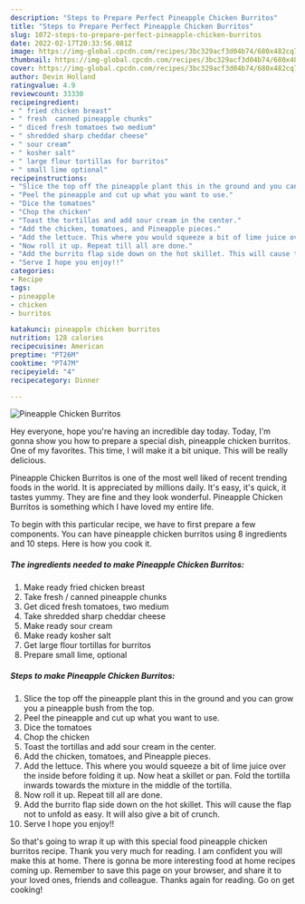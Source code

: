 ```yaml
---
description: "Steps to Prepare Perfect Pineapple Chicken Burritos"
title: "Steps to Prepare Perfect Pineapple Chicken Burritos"
slug: 1072-steps-to-prepare-perfect-pineapple-chicken-burritos
date: 2022-02-17T20:33:56.081Z
image: https://img-global.cpcdn.com/recipes/3bc329acf3d04b74/680x482cq70/pineapple-chicken-burritos-recipe-main-photo.jpg
thumbnail: https://img-global.cpcdn.com/recipes/3bc329acf3d04b74/680x482cq70/pineapple-chicken-burritos-recipe-main-photo.jpg
cover: https://img-global.cpcdn.com/recipes/3bc329acf3d04b74/680x482cq70/pineapple-chicken-burritos-recipe-main-photo.jpg
author: Devin Holland
ratingvalue: 4.9
reviewcount: 33330
recipeingredient:
- " fried chicken breast"
- " fresh  canned pineapple chunks"
- " diced fresh tomatoes two medium"
- " shredded sharp cheddar cheese"
- " sour cream"
- " kosher salt"
- " large flour tortillas for burritos"
- " small lime optional"
recipeinstructions:
- "Slice the top off the pineapple plant this in the ground and you can grow you a pineapple bush from the top."
- "Peel the pineapple and cut up what you want to use."
- "Dice the tomatoes"
- "Chop the chicken"
- "Toast the tortillas and add sour cream in the center."
- "Add the chicken, tomatoes, and Pineapple pieces."
- "Add the lettuce. This where you would squeeze a bit of lime juice over the inside before folding it up. Now heat a skillet or pan. Fold the tortilla inwards towards the mixture in the middle of the tortilla."
- "Now roll it up. Repeat till all are done."
- "Add the burrito flap side down on the hot skillet. This will cause the flap not to unfold as easy. It will also give a bit of crunch."
- "Serve I hope you enjoy!!"
categories:
- Recipe
tags:
- pineapple
- chicken
- burritos

katakunci: pineapple chicken burritos 
nutrition: 128 calories
recipecuisine: American
preptime: "PT26M"
cooktime: "PT47M"
recipeyield: "4"
recipecategory: Dinner

---
```



![Pineapple Chicken Burritos](https://img-global.cpcdn.com/recipes/3bc329acf3d04b74/680x482cq70/pineapple-chicken-burritos-recipe-main-photo.jpg)

Hey everyone, hope you're having an incredible day today. Today, I'm gonna show you how to prepare a special dish, pineapple chicken burritos. One of my favorites. This time, I will make it a bit unique. This will be really delicious.

Pineapple Chicken Burritos is one of the most well liked of recent trending foods in the world. It is appreciated by millions daily. It's easy, it's quick, it tastes yummy. They are fine and they look wonderful. Pineapple Chicken Burritos is something which I have loved my entire life.




To begin with this particular recipe, we have to first prepare a few components. You can have pineapple chicken burritos using 8 ingredients and 10 steps. Here is how you cook it.

<!--inarticleads1-->

##### The ingredients needed to make Pineapple Chicken Burritos:

1. Make ready  fried chicken breast
1. Take  fresh / canned pineapple chunks
1. Get  diced fresh tomatoes, two medium
1. Take  shredded sharp cheddar cheese
1. Make ready  sour cream
1. Make ready  kosher salt
1. Get  large flour tortillas for burritos
1. Prepare  small lime, optional




<!--inarticleads2-->

##### Steps to make Pineapple Chicken Burritos:

1. Slice the top off the pineapple plant this in the ground and you can grow you a pineapple bush from the top.
1. Peel the pineapple and cut up what you want to use.
1. Dice the tomatoes
1. Chop the chicken
1. Toast the tortillas and add sour cream in the center.
1. Add the chicken, tomatoes, and Pineapple pieces.
1. Add the lettuce. This where you would squeeze a bit of lime juice over the inside before folding it up. Now heat a skillet or pan. Fold the tortilla inwards towards the mixture in the middle of the tortilla.
1. Now roll it up. Repeat till all are done.
1. Add the burrito flap side down on the hot skillet. This will cause the flap not to unfold as easy. It will also give a bit of crunch.
1. Serve I hope you enjoy!!




So that's going to wrap it up with this special food pineapple chicken burritos recipe. Thank you very much for reading. I am confident you will make this at home. There is gonna be more interesting food at home recipes coming up. Remember to save this page on your browser, and share it to your loved ones, friends and colleague. Thanks again for reading. Go on get cooking!
